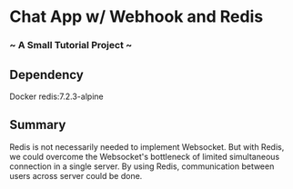 # Chat App w/ Webhook and Redis
### ~ A Small Tutorial Project ~

## Dependency
Docker redis:7.2.3-alpine

## Summary
Redis is not necessarily needed to implement Websocket. But with Redis, we could overcome the Websocket's bottleneck of limited simultaneous connection in a single server. By using Redis, communication between users across server could be done.
